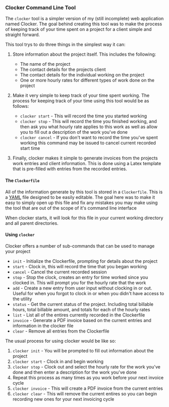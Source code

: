 ### Clocker Command Line Tool

The `clocker` tool is a simpler version of my (still incomplete) web application
named Clocker. The goal behind creating this tool was to make the process of
keeping track of your time spent on a project for a client simple and straight
forward.

This tool trys to do three things in the simplest way it can:

 1. Store information about the project itself. This includes the following:
    * The name of the project
    * The contact details for the projects client
    * The contact details for the individual working on the project
    * One or more hourly rates for different types of work done on the project

 2. Make it very simple to keep track of your time spent working. The process
    for keeping track of your time using this tool would be as follows:
    * `clocker start` - This will record the time you started working
    * `clocker stop` - This will record the time you finished working, and then
      ask you what hourly rate applies to this work as well as allow you to fill
      out a description of the work you've done
    * `clocker cancel` - If you don't want to record the time you've spent
      working this command may be issued to cancel current recorded start time

 3. Finally, clocker makes it simple to generate invoices from the projects work
    entries and client information. This is done using a Latex template that is
    pre-filled with entries from the recorded entries.

#### The `Clockerfile`

All of the information generate by this tool is stored in a `Clockerfile`. This
is a [YAML](http://www.yaml.org/) file designed to be easily editable. The goal
here was to make it easy to simply open up this file and fix any mistakes you
may make using the tool that are out of the scope of it's command line interface

When clocker starts, it will look for this file in your current working
directory and all parent directories.

#### Using `clocker`

Clocker offers a number of sub-commands that can be used to manage your project

 * `init` - Initialize the Clockerfile, prompting for details about the project
 * `start` - Clock in, this will record the time that you began working
 * `cancel` - Cancel the current recorded session
 * `stop` - Stop the clock, creates an entry for time worked since you clocked
   in. This will prompt you for the hourly rate that the work
 * `add` - Create a new entry from user input without clocking in or out. Useful
   for when you forgot to clock in or when you didn't have access to the utility
 * `status` - Get the current status of the project. Including total billable
   hours, total billable amount, and totals for each of the hourly rates
 * `list` - List all of the entires currently recorded in the Clockerfile
 * `invoice` - Generate a PDF invoice based on the current entries and
   information in the clocker file
 * `clear` - Remove all entries from the Clockerfile

The usual process for using clocker would be like so:

 1. `clocker init` - You will be prompted to fill out information about the
    project
 2. `clocker start` - Clock in and begin working
 3. `clocker stop` - Clock out and select the hourly rate for the work you've
    done and then enter a description for the work you've done
 4. Repeat this process as many times as you work before your next invoice cycle
 5. `clocker invoice` - This will create a PDF invoice from the current entries
 6. `clocker clear` - This will remove the current entires so you can begin
    recording new ones for your next invoicing cycle
